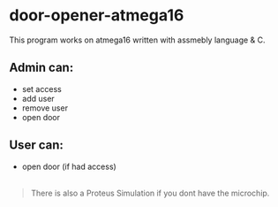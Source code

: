 # door-opener-atmega16
This program works on atmega16 written with assmebly language & C.

## Admin can:
 + set access
 + add user
 + remove user
 + open door
 
## User can:
  + open door (if had access)<br><br>
  
  
  > There is also a Proteus Simulation if you dont have the microchip.
